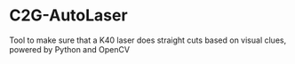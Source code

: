# C2G-AutoLaser
Tool to make sure that a K40 laser does straight cuts based on visual clues, powered by Python and OpenCV
